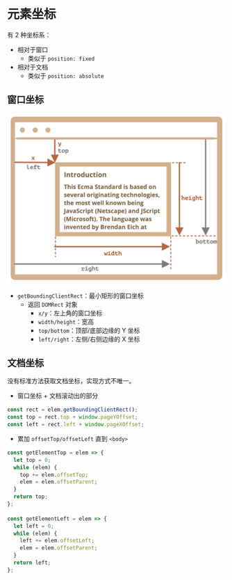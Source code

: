 # 元素坐标

有 2 种坐标系：

- 相对于窗口
  - 类似于 `position: fixed`
- 相对于文档
  - 类似于 `position: absolute`

## 窗口坐标

![](./assets/dom-rect.png)

- `getBoundingClientRect`：最小矩形的窗口坐标
  - 返回 `DOMRect` 对象
    - `x/y`：左上角的窗口坐标
    - `width/height`：宽高
    - `top/bottom`：顶部/底部边缘的 Y 坐标
    - `left/right`：左侧/右侧边缘的 X 坐标

## 文档坐标

没有标准方法获取文档坐标，实现方式不唯一。

- 窗口坐标 + 文档滚动出的部分

```js
const rect = elem.getBoundingClientRect();
const top = rect.top + window.pageYOffset;
const left = rect.left + window.pageXOffset;
```

- 累加 `offsetTop/offsetLeft` 直到 `<body>`

```js
const getElementTop = elem => {
  let top = 0;
  while (elem) {
    top += elem.offsetTop;
    elem = elem.offsetParent;
  }
  return top;
};

const getElementLeft = elem => {
  let left = 0;
  while (elem) {
    left += elem.offsetLeft;
    elem = elem.offsetParent;
  }
  return left;
};
```
